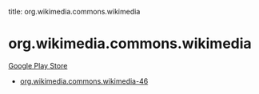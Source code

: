 title: org.wikimedia.commons.wikimedia
# org.wikimedia.commons.wikimedia


[Google Play Store](https://play.google.com/store/apps/details?id=org.wikimedia.commons.wikimedia)


* [org.wikimedia.commons.wikimedia-46](./org.wikimedia.commons.wikimedia-46/)